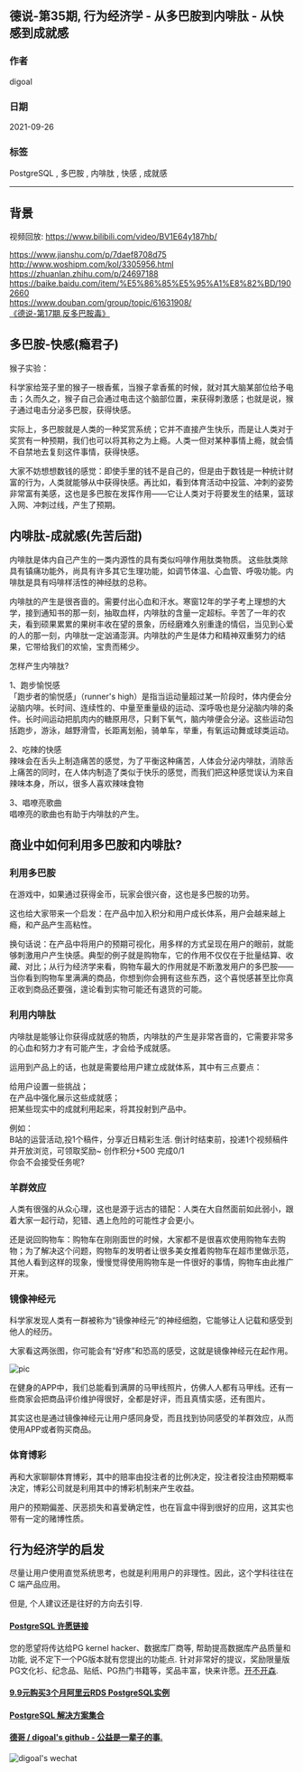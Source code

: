 ## 德说-第35期, 行为经济学 - 从多巴胺到内啡肽 - 从快感到成就感   
  
### 作者  
digoal  
  
### 日期  
2021-09-26   
  
### 标签  
PostgreSQL , 多巴胺 , 内啡肽 , 快感 , 成就感     
  
----  
  
## 背景  
视频回放: https://www.bilibili.com/video/BV1E64y187hb/   
  
https://www.jianshu.com/p/7daef8708d75  
http://www.woshipm.com/kol/3305956.html  
https://zhuanlan.zhihu.com/p/24697188  
https://baike.baidu.com/item/%E5%86%85%E5%95%A1%E8%82%BD/1902660  
https://www.douban.com/group/topic/61631908/  
[《德说-第17期,反多巴胺毒》](../202108/20210820_01.md)    
  
## 多巴胺-快感(瘾君子)  
猴子实验：  
  
科学家给笼子里的猴子一根香蕉，当猴子拿香蕉的时候，就对其大脑某部位给予电击；久而久之，猴子自己会通过电击这个脑部位置，来获得刺激感；也就是说，猴子通过电击分泌多巴胺，获得快感。  
  
实际上，多巴胺就是人类的一种奖赏系统；它并不直接产生快乐，而是让人类对于奖赏有一种预期，我们也可以将其称之为上瘾。人类一但对某种事情上瘾，就会情不自禁地去复刻这件事情，获得快感。  
  
大家不妨想想数钱的感觉：即使手里的钱不是自己的，但是由于数钱是一种统计财富的行为，人类就能够从中获得快感。再比如，看到体育活动中投篮、冲刺的姿势非常富有美感，这也是多巴胺在发挥作用——它让人类对于将要发生的结果，篮球入网、冲刺过线，产生了预期。  
  
  
## 内啡肽-成就感(先苦后甜)  
  
内啡肽是体内自己产生的一类内源性的具有类似吗啡作用肽类物质。 这些肽类除具有镇痛功能外，尚具有许多其它生理功能，如调节体温、心血管、呼吸功能。内啡肽是具有吗啡样活性的神经肽的总称。  
  
内啡肽的产生是很吝啬的。需要付出心血和汗水。寒窗12年的学子考上理想的大学，接到通知书的那一刻，抽取血样，内啡肽的含量一定超标。辛苦了一年的农夫，看到硕果累累的果树丰收在望的景象，历经磨难久别重逢的情侣，当见到心爱的人的那一刻，内啡肽一定汹涌澎湃。内啡肽的产生是体力和精神双重努力的结果，它带给我们的欢愉，宝贵而稀少。  
  
怎样产生内啡肽?  
  
1、跑步愉悦感  
「跑步者的愉悦感」（runner's high）是指当运动量超过某一阶段时，体内便会分泌脑内啡。长时间、连续性的、中量至重量级的运动、深呼吸也是分泌脑内啡的条件。长时间运动把肌肉内的糖原用尽，只剩下氧气，脑内啡便会分泌。这些运动包括跑步，游泳，越野滑雪，长距离划船，骑单车，举重，有氧运动舞或球类运动。  
  
2、吃辣的快感  
辣味会在舌头上制造痛苦的感觉，为了平衡这种痛苦，人体会分泌内啡肽，消除舌上痛苦的同时，在人体内制造了类似于快乐的感觉，而我们把这种感觉误认为来自辣味本身，所以，很多人喜欢辣味食物  
  
3、唱嘹亮歌曲  
唱嘹亮的歌曲也有助于内啡肽的产生。　  
  
  
## 商业中如何利用多巴胺和内啡肽?  
### 利用多巴胺  
在游戏中，如果通过获得金币，玩家会很兴奋，这也是多巴胺的功劳。  
  
这也给大家带来一个启发：在产品中加入积分和用户成长体系，用户会越来越上瘾，和产品产生高粘性。  
  
换句话说：在产品中将用户的预期可视化，用多样的方式呈现在用户的眼前，就能够刺激用户产生快感。典型的例子就是购物车，它的作用不仅仅在于批量结算、收藏、对比；从行为经济学来看，购物车最大的作用就是不断激发用户的多巴胺——当你看到购物车里满满的商品，你想到你会拥有这些东西，这个喜悦感甚至比你真正收到商品还要强，遑论看到实物可能还有退货的可能。  
  
### 利用内啡肽  
内啡肽是能够让你获得成就感的物质，内啡肽的产生是非常吝啬的，它需要非常多的心血和努力才有可能产生，才会给予成就感。  
  
运用到产品上的话，也就是需要给用户建立成就体系，其中有三点要点：  
  
给用户设置一些挑战；  
在产品中强化展示这些成就感；  
把某些现实中的成就利用起来，将其投射到产品中。  
  
例如：  
B站的运营活动,投1个稿件，分享近日精彩生活.  倒计时结束前，投递1个视频稿件并开放浏览，可领取奖励~  创作积分+500 完成0/1     
你会不会接受任务呢?   
  
### 羊群效应  
人类有很强的从众心理，这也是源于远古的错配：人类在大自然面前如此弱小，跟着大家一起行动，犯错、遇上危险的可能性才会更小。  
  
还是说回购物车：购物车在刚刚面世的时候，大家都不是很喜欢使用购物车去购物；为了解决这个问题，购物车的发明者让很多美女推着购物车在超市里做示范，其他人看到这样的现象，慢慢觉得使用购物车是一件很好的事情，购物车由此推广开来。  
  
### 镜像神经元  
科学家发现人类有一群被称为“镜像神经元”的神经细胞，它能够让人记载和感受到他人的经历。  
  
大家看这两张图，你可能会有“好疼”和恐高的感受，这就是镜像神经元在起作用。  
  
![pic](http://image.woshipm.com/wp-files/2020/01/KZPjzauRcEYgtuGThNkh.jpg)  
  
在健身的APP中，我们总能看到满屏的马甲线照片，仿佛人人都有马甲线。还有一些商家会把商品评价维护得很好，全都是好评，而且真情实感，还有图片。  
  
其实这也是通过镜像神经元让用户感同身受，而且找到协同感受的羊群效应，从而使用APP或者购买商品。  
  
### 体育博彩  
再和大家聊聊体育博彩，其中的赔率由投注者的比例决定，投注者投注由预期概率决定，博彩公司就是利用其中的博彩机制来产生收益。  
  
用户的预期偏差、厌恶损失和喜爱确定性，也在盲盒中得到很好的应用，这其实也带有一定的赌博性质。  
  
## 行为经济学的启发  
尽量让用户使用直觉系统思考，也就是利用用户的非理性。因此，这个学科往往在 C 端产品应用。  
  
但是, 个人建议还是往好的方向去引导.   
  
  
  
#### [PostgreSQL 许愿链接](https://github.com/digoal/blog/issues/76 "269ac3d1c492e938c0191101c7238216")
您的愿望将传达给PG kernel hacker、数据库厂商等, 帮助提高数据库产品质量和功能, 说不定下一个PG版本就有您提出的功能点. 针对非常好的提议，奖励限量版PG文化衫、纪念品、贴纸、PG热门书籍等，奖品丰富，快来许愿。[开不开森](https://github.com/digoal/blog/issues/76 "269ac3d1c492e938c0191101c7238216").  
  
  
#### [9.9元购买3个月阿里云RDS PostgreSQL实例](https://www.aliyun.com/database/postgresqlactivity "57258f76c37864c6e6d23383d05714ea")
  
  
#### [PostgreSQL 解决方案集合](https://yq.aliyun.com/topic/118 "40cff096e9ed7122c512b35d8561d9c8")
  
  
#### [德哥 / digoal's github - 公益是一辈子的事.](https://github.com/digoal/blog/blob/master/README.md "22709685feb7cab07d30f30387f0a9ae")
  
  
![digoal's wechat](../pic/digoal_weixin.jpg "f7ad92eeba24523fd47a6e1a0e691b59")
  

